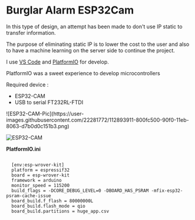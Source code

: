 # Burglar Alarm ESP32Cam

In this type of design, an attempt has been made to don't use IP static to transfer information. 

The purpose of eliminating static IP is to lower the cost to the user and also to have a machine learning on the server side to continue the project.

<p>I use <a href="https://code.visualstudio.com/">VS Code</a> and <a href="https://platformio.org/">PlatformIO</a> for develop.</p>
<p>PlatformIO was a sweet experience to develop microcontrollers</p>

<p>Required device : </p>
<ul>
<li>ESP32-CAM</li>
<li>USB to serial FT232RL-FTDI</li>
</ul>
![ESP32-CAM-Pic](https://user-images.githubusercontent.com/22281772/112893911-800fc500-90f0-11eb-8063-d7b0d0c151b3.png)


![ESP32-CAM](https://user-images.githubusercontent.com/22281772/112893971-8dc54a80-90f0-11eb-89ff-90f0ac09a8e6.png)

<p>
  <b>PlatformIO.ini</b>
</p>
<pre>
<code>
  [env:esp-wrover-kit]
  platform = espressif32
  board = esp-wrover-kit
  framework = arduino
  monitor_speed = 115200
  build_flags = -DCORE_DEBUG_LEVEL=0 -DBOARD_HAS_PSRAM -mfix-esp32-psram-cache-issue
  board_build.f_flash = 80000000L
  board_build.flash_mode = qio
  board_build.partitions = huge_app.csv
</code>
</pre>
